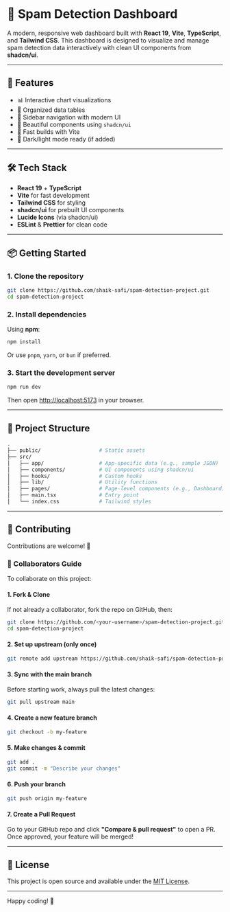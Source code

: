 # 📧 Spam Detection Dashboard

A modern, responsive web dashboard built with **React 19**, **Vite**, **TypeScript**, and **Tailwind CSS**. This dashboard is designed to visualize and manage spam detection data interactively with clean UI components from **shadcn/ui**.

---

## 🚀 Features

- 📊 Interactive chart visualizations
- 🧾 Organized data tables
- 🧭 Sidebar navigation with modern UI
- 🎨 Beautiful components using `shadcn/ui`
- 💨 Fast builds with Vite
- 🌙 Dark/light mode ready (if added)

---

## 🛠️ Tech Stack

- **React 19** + **TypeScript**
- **Vite** for fast development
- **Tailwind CSS** for styling
- **shadcn/ui** for prebuilt UI components
- **Lucide Icons** (via shadcn/ui)
- **ESLint** & **Prettier** for clean code

---

## 📦 Getting Started

### 1. Clone the repository

```bash
git clone https://github.com/shaik-safi/spam-detection-project.git
cd spam-detection-project
```

### 2. Install dependencies

Using **npm**:

```bash
npm install
```

Or use `pnpm`, `yarn`, or `bun` if preferred.

### 3. Start the development server

```bash
npm run dev
```

Then open [http://localhost:5173](http://localhost:5173) in your browser.

---

## 📁 Project Structure

```bash
.
├── public/                   # Static assets
├── src/
│   ├── app/                  # App-specific data (e.g., sample JSON)
│   ├── components/           # UI components using shadcn/ui
│   ├── hooks/                # Custom hooks
│   ├── lib/                  # Utility functions
│   ├── pages/                # Page-level components (e.g., Dashboard)
│   ├── main.tsx              # Entry point
│   └── index.css             # Tailwind styles
```

---

## 🤝 Contributing

Contributions are welcome! 🙌

### 👯 Collaborators Guide

To collaborate on this project:

#### 1. Fork & Clone

If not already a collaborator, fork the repo on GitHub, then:

```bash
git clone https://github.com/<your-username>/spam-detection-project.git
cd spam-detection-project
```

#### 2. Set up upstream (only once)

```bash
git remote add upstream https://github.com/shaik-safi/spam-detection-project.git
```

#### 3. Sync with the main branch

Before starting work, always pull the latest changes:

```bash
git pull upstream main
```

#### 4. Create a new feature branch

```bash
git checkout -b my-feature
```

#### 5. Make changes & commit

```bash
git add .
git commit -m "Describe your changes"
```

#### 6. Push your branch

```bash
git push origin my-feature
```

#### 7. Create a Pull Request

Go to your GitHub repo and click **"Compare & pull request"** to open a PR. Once approved, your feature will be merged!

---

## 📄 License

This project is open source and available under the [MIT License](LICENSE).

---

Happy coding! 🚀
